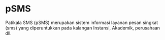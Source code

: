 pSMS
====

Patikala SMS (pSMS) merupakan sistem informasi layanan pesan singkat (sms) yang diperuntukkan pada kalangan Instansi, Akademik, perusahaan dll.




